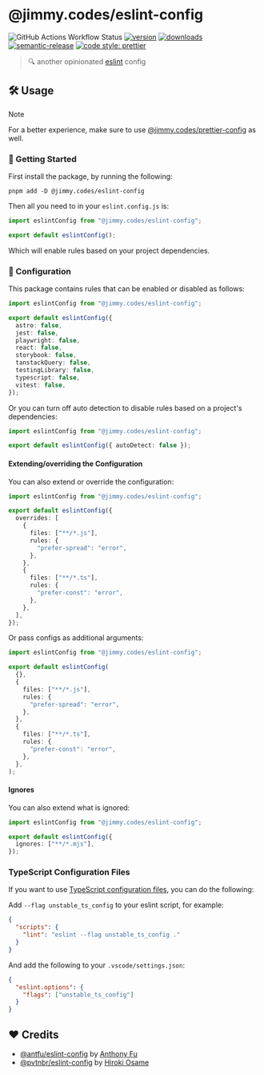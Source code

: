 # @jimmy.codes/eslint-config

![GitHub Actions Workflow Status](https://img.shields.io/github/actions/workflow/status/jimmy-guzman/eslint-config/cd.yml?style=flat-square&logo=github-actions)
[![version](https://img.shields.io/npm/v/@jimmy.codes/eslint-config.svg?logo=npm&style=flat-square)](https://www.npmjs.com/package/@jimmy.codes/eslint-config)
[![downloads](https://img.shields.io/npm/dm/@jimmy.codes/eslint-config.svg?logo=npm&style=flat-square)](http://www.npmtrends.com/@jimmy.codes/eslint-config)
[![semantic-release](https://img.shields.io/badge/%20%20%F0%9F%93%A6%F0%9F%9A%80-semantic--release-e10079.svg?style=flat-square)](https://semantic-release.gitbook.io/semantic-release)
[![code style: prettier](https://img.shields.io/badge/code_style-prettier-ff69b4.svg?style=flat-square&logo=prettier)](https://github.com/prettier/prettier)

> 🔍 another opinionated [eslint](https://eslint.org) config

## 🛠️ Usage

> [!NOTE]
> For a better experience, make sure to use [@jimmy.codes/prettier-config](https://github.com/jimmy-guzman/prettier-config) as well.

### 🔨 Getting Started

First install the package, by running the following:

```
pnpm add -D @jimmy.codes/eslint-config
```

Then all you need to in your `eslint.config.js` is:

```mjs
import eslintConfig from "@jimmy.codes/eslint-config";

export default eslintConfig();
```

Which will enable rules based on your project dependencies.

### 🔧 Configuration

This package contains rules that can be enabled or disabled as follows:

```ts
import eslintConfig from "@jimmy.codes/eslint-config";

export default eslintConfig({
  astro: false,
  jest: false,
  playwright: false,
  react: false,
  storybook: false,
  tanstackQuery: false,
  testingLibrary: false,
  typescript: false,
  vitest: false,
});
```

Or you can turn off auto detection to disable rules based on a project's dependencies:

```ts
import eslintConfig from "@jimmy.codes/eslint-config";

export default eslintConfig({ autoDetect: false });
```

#### Extending/overriding the Configuration

You can also extend or override the configuration:

```ts
import eslintConfig from "@jimmy.codes/eslint-config";

export default eslintConfig({
  overrides: [
    {
      files: ["**/*.js"],
      rules: {
        "prefer-spread": "error",
      },
    },
    {
      files: ["**/*.ts"],
      rules: {
        "prefer-const": "error",
      },
    },
  ],
});
```

Or pass configs as additional arguments:

```ts
import eslintConfig from "@jimmy.codes/eslint-config";

export default eslintConfig(
  {},
  {
    files: ["**/*.js"],
    rules: {
      "prefer-spread": "error",
    },
  },
  {
    files: ["**/*.ts"],
    rules: {
      "prefer-const": "error",
    },
  },
);
```

#### Ignores

You can also extend what is ignored:

```ts
import eslintConfig from "@jimmy.codes/eslint-config";

export default eslintConfig({
  ignores: ["**/*.mjs"],
});
```

### TypeScript Configuration Files

If you want to use [TypeScript configuration files](https://eslint.org/docs/latest/use/configure/configuration-files#typescript-configuration-files), you can do the following:

Add `--flag unstable_ts_config` to your eslint script, for example:

```json
{
  "scripts": {
    "lint": "eslint --flag unstable_ts_config ."
  }
}
```

And add the following to your `.vscode/settings.json`:

```json
{
  "eslint.options": {
    "flags": ["unstable_ts_config"]
  }
}
```

## ❤️ Credits

- [@antfu/eslint-config](https://github.com/antfu/eslint-config) by [Anthony Fu](https://antfu.me)
- [@pvtnbr/eslint-config](https://github.com/privatenumber/eslint-config) by [Hiroki Osame](https://hirok.io/)
